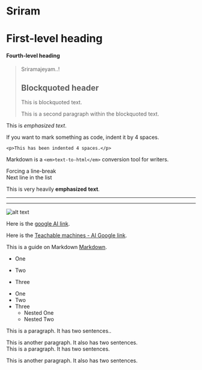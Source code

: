 # Sriram

# First-level heading

#### Fourth-level heading

> Sriramajeyam..!
>
> ## Blockquoted header  
>
> This is blockquoted text.  
>
> This is a second paragraph within the blockquoted text.  

This is *emphasized* _text_.


If you want to mark something as code, indent it by 4 spaces.

    <p>This has been indented 4 spaces.</p>


Markdown is a `<em>text-to-html</em>` conversion tool for writers.

Forcing a line-break  
Next line in the list

This is very heavily **emphasized** __text__.

***

___


![alt text](https://www.google.com/images/branding/googlelogo/2x/googlelogo_color_272x92dp.png "SriRamajeyam")

Here is the [google AI link](https://g.co/).


Here is the [Teachable machines - AI Google link](https://teachablemachine.withgoogle.com/ "Teachable Machines").


This is a guide on Markdown [Markdown][1].

[1]: https://en.wikipedia.org/wiki/Markdown        "Markdown"


+ One
- Two
* Three


+ One
+ Two
+ Three
    - Nested One
    - Nested Two

This is a paragraph. It has two sentences..

This is another paragraph. It also has two sentences.  
This is a paragraph. It has two sentences.

This is another paragraph. It also has two sentences.

